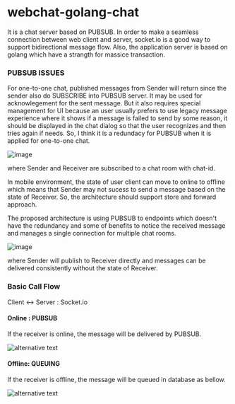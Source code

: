 # webchat-golang-chat

It is a chat server based on PUBSUB. In order to make a seamless connection between web client and server, socket.io is a good way to support bidirectional message flow. Also, the application server is based on golang which have a strangth for massice transaction. 

### PUBSUB ISSUES

For one-to-one chat, published messages from Sender will return since the sender also do SUBSCRIBE into PUBSUB server.
It may be used for acknowlegement for the sent message. But it also requires special management for UI because an user usually prefers to use legacy message experience where it shows if a message is failed to send by some reason, it should be displayed in the chat dialog so that the user recognizes and then tries again if needs.
So, I think it is a redundacy for PUBSUB when it is applied for one-to-one chat.

![image](https://user-images.githubusercontent.com/52392004/82962776-2801c100-9ffc-11ea-91bc-ebb94843d553.png)

where Sender and Receiver are subscribed to a chat room with chat-id.

In mobile environment, the state of user client can move to online to offline which means that Sender may not sucess to send a message based on the state of Receiver. So, the architecture should support store and forward approach.

The proposed architecture is using PUBSUB to endpoints which doesn't have the redundancy and some of benefits to notice the received message and manages a single connection for multiple chat rooms.

![image](https://user-images.githubusercontent.com/52392004/82962567-89756000-9ffb-11ea-8e5a-7eb737fd6f37.png)

where Sender will publish to Receiver directly and messages can be delivered consistently without the state of Receiver.

### Basic Call Flow

Client <-> Server : Socket.io
 
#### Online : PUBSUB 
If the receiver is online, the message will be delivered by PUBSUB.

![alternative text](http://www.plantuml.com/plantuml/png/ZPD1Rnen48NlyoicN087f91Z3sdMGDkLqYe5ePuTxonOc1rgUvlIgl-zOot46uJQd93VVFFUpA2z3r7xsEuS6krSxVWPmjOsU-tr3etJ8U1lG4HKscpNdjkcch9ZZzysDbAgOE4zFtUYSa9rEFkA_BbQnEZjKnkfDDmixI_26_W3rpann8CZ34APD1JqA-I9us5FqukZN4JBjwFpjwF5_r1d6qeWieyR1hYEDZh2WTB16lmWHyR9EF9uWiF7bLgkr6WqW8sj26lc-CG_0RI9ObmSVnM0OUV8HCjDmFBpvEnz2_2zfPQmyyDYYOlPIVkwcg_cIPg9Ju7ZksI0xz1mquW5o4j4QH1DcfVJHQc41r0TUujNLnd7OQsjeshqockm2-i1HawZYf8BPK25tAIJl7yfpPHKWcn6nyRXud6r_8IgUuwEqOdYkawzuxlEepTKNW3aUM43rHLEUMP3Peix2a6lAU3mOL5y-JZ76nnF972MVRiXNffLLlfCHSx-87yGkP-V_e67KdOfNY5IohVA-kaWnPcSz_UagulnDkoT_aTw9lhXMJxBpdRtr5JfsmFu2m00)

#### Offline: QUEUING
If the receiver is offline, the message will be queued in database as bellow.

![alternative text](http://www.plantuml.com/plantuml/png/ZPD1Rnen48NlyoicN087f91Z3sdMGDkLqYe5ePuTxonOc1rgUvlIgl-zOot46uJQd93VVFFUpA2z3r7xsEuS6krSxVWPmjOsU-tr3etJ8U1lG4HKscpNdjkcch9ZZzysDbAgOE4zFtUYSa9rEFkA_BbQnEZjKnkfDDmixI_26_W3rpann8CZ34APD1JqA-I9us5FqukZN4JBjwFpjwF5_r1d6qeWieyR1hYEDZh2WTB16lmWHyR9EF9uWiF7bLgkr6WqW8sj26lc-CG_0RI9ObmSVnM0OUV8HCjDmFBpvEnz2_2zfPQmyyDYYOlPIVkwcg_cIPg9Ju7ZksI0xz1mquW5o4j4QH1DcfVJHQc41r0TUujNLnd7OQsjeshqockm2-i1HawZYf8BPK25tAIJl7yfpPHKWcn6nyRXud6r_8IgUuwEqOdYkawzuxlEepTKNW3aUM43rHLEUMP3Peix2a6lAU3mOL5y-JZ76nnF972MVRiXNffLLlfCHSx-87yGkP-V_e67KdOfNY5IohVA-kaWnPcSz_UagulnDkoT_aTw9lhXMJxBpdRtr5JfsmFu2m00)






